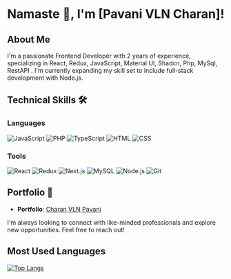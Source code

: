 # Namaste 🙏, I'm [Pavani VLN Charan]!

## About Me
I'm a passionate Frontend Developer with 2 years of experience, specializing in React, Redux, JavaScript, Material UI, Shadcn, Php, MySql, RestAPI . I'm currently expanding my skill set to include full-stack development with Node.js.

## Technical Skills 🛠️

### Languages
![JavaScript](https://img.shields.io/badge/-JavaScript-black?style=flat-square&logo=javascript)
![PHP](https://img.shields.io/badge/-PHP-777BB4?style=flat-square&logo=php)
![TypeScript](https://img.shields.io/badge/-TypeScript-blue?style=flat-square&logo=typescript)
![HTML](https://img.shields.io/badge/-HTML5-E34F26?style=flat-square&logo=html5)
![CSS](https://img.shields.io/badge/-CSS3-1572B6?style=flat-square&logo=css3)

### Tools
![React](https://img.shields.io/badge/-React-black?style=flat-square&logo=react)
![Redux](https://img.shields.io/badge/-Redux-764ABC?style=flat-square&logo=redux)
![Next.js](https://img.shields.io/badge/-Next.js-black?style=flat-square&logo=next.js)
![MySQL](https://img.shields.io/badge/-MySQL-4479A1?style=flat-square&logo=mysql)
![Node.js](https://img.shields.io/badge/-Node.js-43853d?style=flat-square&logo=node.js)
![Git](https://img.shields.io/badge/-Git-F05032?style=flat-square&logo=git)

## Portfolio 🔗

- **Portfolio**: [Charan VLN Pavani](https://charanvlnpavani.in)

I'm always looking to connect with like-minded professionals and explore new opportunities. Feel free to reach out!

## Most Used Languages
[![Top Langs](https://github-readme-stats.vercel.app/api/top-langs/?username=charanvlnpavani&layout=compact&theme=radical)](https://github.com/charanvlnpavani)

